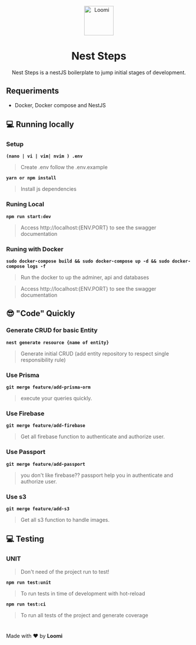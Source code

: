 <p align="center">
  <img src="https://avatars.githubusercontent.com/u/68288528?s=200&v=4" alt="Loomi" width="80" />
</p>

<h1 align="center">Nest Steps</h1>

<p align="center">
  Nest Steps is a nestJS boilerplate to jump initial stages of development.
</p>

## Requeriments
- Docker, Docker compose and NestJS

## 💻 Running locally

### Setup

**`(nano | vi | vim| nvim ) .env`**
> Create .env follow the .env.example

**`yarn or npm install`**
> Install js dependencies
### Runing Local
**`npm run start:dev`**
> Access http://localhost:{ENV.PORT} to see the swagger documentation

### Runing with Docker
**`sudo docker-compose build && sudo docker-compose up -d && sudo docker-compose logs -f`**
> Run the docker to up the adminer, api and databases

> Access http://localhost:{ENV.PORT} to see the swagger documentation

##  😎 "Code" Quickly
### Generate CRUD for basic Entity
**`nest generate resource {name of entity}`**
> Generate initial CRUD (add entity repository to respect single responsibility rule)

### Use Prisma
**`git merge feature/add-prisma-orm`**
> execute your queries quickly.
### Use Firebase
**`git merge feature/add-firebase`**
> Get all firebase function to authenticate and authorize user.

### Use Passport
**`git merge feature/add-passport`**
> you don't like firebase?? passport help you in authenticate and authorize user.
### Use s3
**`git merge feature/add-s3`**
> Get all s3 function to handle images.


## 💻 Testing

### UNIT

> Don't need of the project run to test!

**`npm run test:unit`**
> To run tests in time of development with hot-reload

**`npm run test:ci`**
> To run all tests of the project and generate coverage

#
Made with ❤️ by **Loomi**